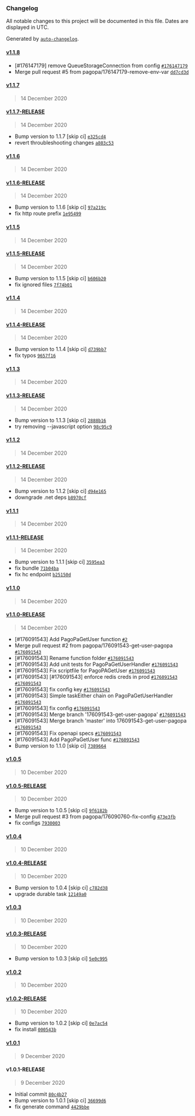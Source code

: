 ### Changelog

All notable changes to this project will be documented in this file. Dates are displayed in UTC.

Generated by [`auto-changelog`](https://github.com/CookPete/auto-changelog).

#### [v1.1.8](https://github.com/pagopa/io-functions-paymentmanager/compare/v1.1.7...v1.1.8)

- [#176147179] remove QueueStorageConnection from config [`#176147179`](https://www.pivotaltracker.com/story/show/176147179)
- Merge pull request #5 from pagopa/176147179-remove-env-var [`dd7cd3d`](https://github.com/pagopa/io-functions-paymentmanager/commit/dd7cd3d3980d1d939e9711f6f1eb8e3e371a42b0)

#### [v1.1.7](https://github.com/pagopa/io-functions-paymentmanager/compare/v1.1.7-RELEASE...v1.1.7)

> 14 December 2020

#### [v1.1.7-RELEASE](https://github.com/pagopa/io-functions-paymentmanager/compare/v1.1.6...v1.1.7-RELEASE)

> 14 December 2020

- Bump version to 1.1.7 [skip ci] [`e325cd4`](https://github.com/pagopa/io-functions-paymentmanager/commit/e325cd4be7211fea97b4cf0dbf9a2a146e57a24c)
- revert throubleshooting changes [`a803c53`](https://github.com/pagopa/io-functions-paymentmanager/commit/a803c530b2c1dbb24ae1818ab03c164a54a95e42)

#### [v1.1.6](https://github.com/pagopa/io-functions-paymentmanager/compare/v1.1.6-RELEASE...v1.1.6)

> 14 December 2020

#### [v1.1.6-RELEASE](https://github.com/pagopa/io-functions-paymentmanager/compare/v1.1.5...v1.1.6-RELEASE)

> 14 December 2020

- Bump version to 1.1.6 [skip ci] [`97a219c`](https://github.com/pagopa/io-functions-paymentmanager/commit/97a219cb1e50324314659a04434fbb6eb2b5af43)
- fix http route prefix [`1e95499`](https://github.com/pagopa/io-functions-paymentmanager/commit/1e95499dff7d2de2d3afb37fd14af66891aca587)

#### [v1.1.5](https://github.com/pagopa/io-functions-paymentmanager/compare/v1.1.5-RELEASE...v1.1.5)

> 14 December 2020

#### [v1.1.5-RELEASE](https://github.com/pagopa/io-functions-paymentmanager/compare/v1.1.4...v1.1.5-RELEASE)

> 14 December 2020

- Bump version to 1.1.5 [skip ci] [`b606b20`](https://github.com/pagopa/io-functions-paymentmanager/commit/b606b202f9d0bb14f54cf26456abf7afdcc99f5c)
- fix ignored files [`7f74b01`](https://github.com/pagopa/io-functions-paymentmanager/commit/7f74b01409430724271678cc61848df34d4c7fc5)

#### [v1.1.4](https://github.com/pagopa/io-functions-paymentmanager/compare/v1.1.4-RELEASE...v1.1.4)

> 14 December 2020

#### [v1.1.4-RELEASE](https://github.com/pagopa/io-functions-paymentmanager/compare/v1.1.3...v1.1.4-RELEASE)

> 14 December 2020

- Bump version to 1.1.4 [skip ci] [`d739bb7`](https://github.com/pagopa/io-functions-paymentmanager/commit/d739bb72b158d0e5c7016e5255a3d68aa7713872)
- fix typos [`9657f16`](https://github.com/pagopa/io-functions-paymentmanager/commit/9657f1686045c126c227ee1d96fdc0d07a378f43)

#### [v1.1.3](https://github.com/pagopa/io-functions-paymentmanager/compare/v1.1.3-RELEASE...v1.1.3)

> 14 December 2020

#### [v1.1.3-RELEASE](https://github.com/pagopa/io-functions-paymentmanager/compare/v1.1.2...v1.1.3-RELEASE)

> 14 December 2020

- Bump version to 1.1.3 [skip ci] [`2888b16`](https://github.com/pagopa/io-functions-paymentmanager/commit/2888b16420a0f055d186fd89c39c6b0a3c5ca767)
- try removing --javascript option [`98c95c9`](https://github.com/pagopa/io-functions-paymentmanager/commit/98c95c9d4c6c15d71e4065665c006b8f1aca57e8)

#### [v1.1.2](https://github.com/pagopa/io-functions-paymentmanager/compare/v1.1.2-RELEASE...v1.1.2)

> 14 December 2020

#### [v1.1.2-RELEASE](https://github.com/pagopa/io-functions-paymentmanager/compare/v1.1.1...v1.1.2-RELEASE)

> 14 December 2020

- Bump version to 1.1.2 [skip ci] [`d94e165`](https://github.com/pagopa/io-functions-paymentmanager/commit/d94e1650927f1782ed7f0be16f75f1866cd09f24)
- downgrade .net deps [`b8970cf`](https://github.com/pagopa/io-functions-paymentmanager/commit/b8970cf93433500f682a487149c19ec30f2c4f6b)

#### [v1.1.1](https://github.com/pagopa/io-functions-paymentmanager/compare/v1.1.1-RELEASE...v1.1.1)

> 14 December 2020

#### [v1.1.1-RELEASE](https://github.com/pagopa/io-functions-paymentmanager/compare/v1.1.0...v1.1.1-RELEASE)

> 14 December 2020

- Bump version to 1.1.1 [skip ci] [`3595ea3`](https://github.com/pagopa/io-functions-paymentmanager/commit/3595ea3f054d4274ab44e9f1bb1ab9c197190fa4)
- fix bundle [`71b04ba`](https://github.com/pagopa/io-functions-paymentmanager/commit/71b04ba8fe896b355af020e40643c82efcd9a900)
- fix hc endpoint [`b25150d`](https://github.com/pagopa/io-functions-paymentmanager/commit/b25150d04266a6b8ffe1bb3c59e57cdb09220c5c)

#### [v1.1.0](https://github.com/pagopa/io-functions-paymentmanager/compare/v1.1.0-RELEASE...v1.1.0)

> 14 December 2020

#### [v1.1.0-RELEASE](https://github.com/pagopa/io-functions-paymentmanager/compare/v1.0.5...v1.1.0-RELEASE)

> 14 December 2020

- [#176091543] Add PagoPaGetUser function [`#2`](https://github.com/pagopa/io-functions-paymentmanager/pull/2)
- Merge pull request #2 from pagopa/176091543-get-user-pagopa [`#176091543`](https://www.pivotaltracker.com/story/show/176091543)
- [#176091543] Rename function folder [`#176091543`](https://www.pivotaltracker.com/story/show/176091543)
- [#176091543] Add unit tests for PagoPaGetUserHandler [`#176091543`](https://www.pivotaltracker.com/story/show/176091543)
- [#176091543] Fix scriptfile for PagoPAGetUser [`#176091543`](https://www.pivotaltracker.com/story/show/176091543)
- [#176091543] [#176091543] enforce redis creds in prod [`#176091543`](https://www.pivotaltracker.com/story/show/176091543) [`#176091543`](https://www.pivotaltracker.com/story/show/176091543)
- [#176091543] fix config key [`#176091543`](https://www.pivotaltracker.com/story/show/176091543)
- [#176091543] Simple taskEither chain on PagoPaGetUserHandler [`#176091543`](https://www.pivotaltracker.com/story/show/176091543)
- [#176091543] fix config [`#176091543`](https://www.pivotaltracker.com/story/show/176091543)
- [#176091543] Merge branch '176091543-get-user-pagopa' [`#176091543`](https://www.pivotaltracker.com/story/show/176091543)
- [#176091543] Merge branch 'master' into 176091543-get-user-pagopa [`#176091543`](https://www.pivotaltracker.com/story/show/176091543)
- [#176091543] Fix openapi specs [`#176091543`](https://www.pivotaltracker.com/story/show/176091543)
- [#176091543] Add PagoPaGetUser func [`#176091543`](https://www.pivotaltracker.com/story/show/176091543)
- Bump version to 1.1.0 [skip ci] [`7389664`](https://github.com/pagopa/io-functions-paymentmanager/commit/7389664355236e99c4a6cb3191e3ce7d1cc150d1)

#### [v1.0.5](https://github.com/pagopa/io-functions-paymentmanager/compare/v1.0.5-RELEASE...v1.0.5)

> 10 December 2020

#### [v1.0.5-RELEASE](https://github.com/pagopa/io-functions-paymentmanager/compare/v1.0.4...v1.0.5-RELEASE)

> 10 December 2020

- Bump version to 1.0.5 [skip ci] [`9f6182b`](https://github.com/pagopa/io-functions-paymentmanager/commit/9f6182b0a6418aa6f4f48c3749531c66ff010cde)
- Merge pull request #3 from pagopa/176090760-fix-config [`473e3fb`](https://github.com/pagopa/io-functions-paymentmanager/commit/473e3fbe7189a90bb76c5639cc6cb66f2cf145cf)
- fix configs [`7930003`](https://github.com/pagopa/io-functions-paymentmanager/commit/7930003a288d2b38fbcad0ab0ed7c98de30abe97)

#### [v1.0.4](https://github.com/pagopa/io-functions-paymentmanager/compare/v1.0.4-RELEASE...v1.0.4)

> 10 December 2020

#### [v1.0.4-RELEASE](https://github.com/pagopa/io-functions-paymentmanager/compare/v1.0.3...v1.0.4-RELEASE)

> 10 December 2020

- Bump version to 1.0.4 [skip ci] [`c782d38`](https://github.com/pagopa/io-functions-paymentmanager/commit/c782d38755cea6075f2142a59023a1236182b705)
- upgrade durable task [`12149a0`](https://github.com/pagopa/io-functions-paymentmanager/commit/12149a0dd0ad3cce28df17405c505c0832cc0659)

#### [v1.0.3](https://github.com/pagopa/io-functions-paymentmanager/compare/v1.0.3-RELEASE...v1.0.3)

> 10 December 2020

#### [v1.0.3-RELEASE](https://github.com/pagopa/io-functions-paymentmanager/compare/v1.0.2...v1.0.3-RELEASE)

> 10 December 2020

- Bump version to 1.0.3 [skip ci] [`5e0c995`](https://github.com/pagopa/io-functions-paymentmanager/commit/5e0c9958a2a91fe459a3c60f42b7651c5d2a61b1)

#### [v1.0.2](https://github.com/pagopa/io-functions-paymentmanager/compare/v1.0.2-RELEASE...v1.0.2)

> 10 December 2020

#### [v1.0.2-RELEASE](https://github.com/pagopa/io-functions-paymentmanager/compare/v1.0.1...v1.0.2-RELEASE)

> 10 December 2020

- Bump version to 1.0.2 [skip ci] [`0e7ac54`](https://github.com/pagopa/io-functions-paymentmanager/commit/0e7ac5402d18985e08b6eff17e59ee400fba183c)
- fix install [`000543b`](https://github.com/pagopa/io-functions-paymentmanager/commit/000543b2b171275a250d191bcfb8f8d605f1ee6f)

#### [v1.0.1](https://github.com/pagopa/io-functions-paymentmanager/compare/v1.0.1-RELEASE...v1.0.1)

> 9 December 2020

#### v1.0.1-RELEASE

> 9 December 2020

- Initial commit [`80c4b27`](https://github.com/pagopa/io-functions-paymentmanager/commit/80c4b273548d4ff36bbc609b1408ffa20d1bb741)
- Bump version to 1.0.1 [skip ci] [`36699d6`](https://github.com/pagopa/io-functions-paymentmanager/commit/36699d63fec9b6d2e79bec5e21e16d950abdec78)
- fix generate command [`4429bbe`](https://github.com/pagopa/io-functions-paymentmanager/commit/4429bbeee0acbc58263157fa42530cf860b6753a)
